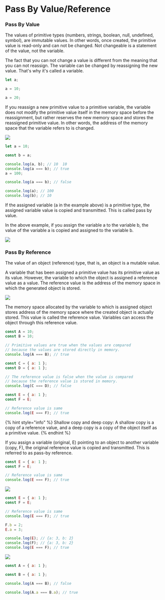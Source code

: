 # Pass By Value/Reference

### Pass By Value

The values of primitive types \(numbers, strings, boolean, null, undefined, symbol\), are immutable values. In other words, once created, the primitive value is read-only and can not be changed. Not changeable is a statement of the value, not the variable.

The fact that you can not change a value is different from the meaning that you can not reassign. The variable can be changed by reassigning the new value. That's why it's called a variable.

```javascript
let a;

a = 10;

a = 20;
```

If you reassign a new primitive value to a primitive variable, the variable does not modify the primitive value itself in the memory space before the reassignment, but rather reserves the new memory space and stores the reassigned primitive value. In other words, the address of the memory space that the variable refers to is changed.

![](https://i.postimg.cc/SQnQ7j1w/pass-by-value-reference-1.png)

```javascript
let a = 10;

const b = a;

console.log(a, b); // 10  10
console.log(a === b); // true
a = 100;

console.log(a === b); // false

console.log(a); // 100
console.log(b); // 10
```

If the assigned variable \(a in the example above\) is a primitive type, the assigned variable value is copied and transmitted. This is called pass by value.

In the above example, if you assign the variable a to the variable b, the value of the variable a is copied and assigned to the variable b.

![](https://i.postimg.cc/j5wVNnqc/pass-by-value-reference-2.png)

### Pass By Reference

The value of an object \(reference\) type, that is, an object is a mutable value.

A variable that has been assigned a primitive value has its primitive value as its value. However, the variable to which the object is assigned a reference value as a value. The reference value is the address of the memory space in which the generated object is stored.

![](https://i.postimg.cc/9Q8NpXnn/pass-by-value-reference-3.png)

The memory space allocated by the variable to which is assigned object stores address of the memory space where the created object is actually stored. This value is called the reference value. Variables can access the object through this reference value.

```javascript
const A = 10;
const B = 10;

// Primitive values are true when the values are compared
// because the values are stored directly in memory.
console.log(A === B); // true

const C = { a: 1 };
const D = { a: 1 };

// The reference value is false when the value is compared
// because the reference value is stored in memory.
console.log(C === D); // false

const E = { a: 1 };
const F = E;

// Reference value is same
console.log(E === F); // true
```

{% hint style="info" %}
Shallow copy and deep copy: A shallow copy is a copy of a reference value, and a deep copy is a copy of the object itself as a primitive value.
{% endhint %}

If you assign a variable \(original, E\) pointing to an object to another variable \(copy, F\), the original reference value is copied and transmitted. This is referred to as pass-by reference.

```javascript
const E = { a: 1 };
const F = E;

// Reference value is same
console.log(E === F); // true
```

![](https://i.postimg.cc/qvzGps11/pass-by-value-reference-4.png)

```javascript
const E = { a: 1 };
const F = E;

// Reference value is same
console.log(E === F); // true

F.b = 2;
E.a = 3;

console.log(E); // {a: 3, b: 2}
console.log(F); // {a: 3, b: 2}
console.log(E === F); // true
```

![](https://i.postimg.cc/vTT45zgj/pass-by-value-reference-5.png)

```javascript
const A = { a: 1 };

const B = { a: 1 };

console.log(A === B); // false

console.log(A.a === B.a); // true
```

